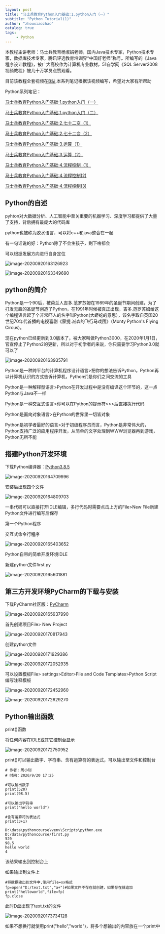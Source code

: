 ```yaml
---
layout: post
title: "马士兵教育Python入门基础:1.python入门（一）"
subtitle: "Python Tutorial(1)"
author: "zhouxiaozhao"
catalog: true
tags:
     - Python
---
```





本教程主讲老师：马士兵教育杨淑娟老师，国内Java技术专家，Python技术专家，数据库技术专家，腾讯评选教育培训界“中国好老师”称号。所编写的《Java程序设计教程》，被广大高校作为计算机专业教材，51自学网《SQL Server2008视频教程》被几十万学员点赞观看。

目前该教程全套视频在[B站](https://www.bilibili.com/video/BV1wD4y1o7AS),本系列笔记根据该视频编写，希望对大家有所帮助

Python系列笔记：

[马士兵教育Python入门基础:1.python入门（一）](https://www.zhouxiaozhao.cn/2020/09/10/python1/)

[马士兵教育Python入门基础:1.python入门（二）](https://www.zhouxiaozhao.cn/2020/09/12/python2/)

[马士兵教育Python入门基础:2.七十二变（1）](https://www.zhouxiaozhao.cn/2020/09/15/python3/)

[马士兵教育Python入门基础:2.七十二变（2）](https://www.zhouxiaozhao.cn/2020/09/24/python4/)

[马士兵教育Python入门基础:3.运算（1）](https://www.zhouxiaozhao.cn/2020/09/26/python5/)

[马士兵教育Python入门基础:3.运算（2）](https://www.zhouxiaozhao.cn/2020/10/15/python6/)

[马士兵教育Python入门基础:4.流程控制（1）](https://www.zhouxiaozhao.cn/2020/10/17/python7/)

[马士兵教育Python入门基础:4.流程控制(2)](https://www.zhouxiaozhao.cn/2020/10/20/python8/)

[马士兵教育Python入门基础:4.流程控制(3)](https://www.zhouxiaozhao.cn/2020/10/22/python9/)

## Python的自述

pyhton对大数据分析、人工智能中至关重要的机器学习、深度学习都提供了大量了支持，背后拥有最庞大的代码库

python也被称为胶水语言，可以将c++和java整合在一起

有一句话说的好：Python除了不会生孩子，剩下啥都会

可以根据发展方向进行自身定位

![image-20200920163126923](/img/posts/2020.9.10/image-20200920163126923.png)

![image-20200920163349690](/img/posts/2020.9.10/image-20200920163349690.png)

## python的简介

Python是一个90后，被荷兰人吉多.范罗苏姆在1989年的圣诞节期间创建，为了打发无趣的圣诞节创造了Python，在1991年时候被真正出现，吉多.范罗苏姆给这个编程语言起了个非常吓人的名字叫Python(大蟒蛇的意思），该名字取自英国20世纪70年代首播的电视喜剧《蒙提.派森的飞行马戏团》（Monty Python's Flying Circus)。

现在python已经更新到3.0版本了，被大家叫做Python3000，在2020年1月1日，官宣停止了Python2的更新，所以对于初学者的来说，你只需要学习Python3.0就可以了

![image-20200920163935791](/img/posts/2020.9.10/image-20200920163935791.png)

Python是一种跨平台的计算机程序设计语言>把你的想法告诉Python，Python再以计算机认识的方式告诉计算机，Python们是你们之间交流的工具

Python是一种解释型语言>Python在开发过程中是没有编译这个环节的，这一点Python与Java不一样

Python是一种交互式语言>你可以在Python的提示符>>>后直接执行代码

Python是面向对象语言>在Python的世界里一切皆对象

Python是初学者最好的语言>对于初级程序员而言，Python是非常伟大的，Python支持广泛的应用程序开发，从简单的文字处理到WWW浏览器再到游戏，Python无所不能

## 搭建Python开发环境

下载Python编译器：[Python3.8.5](https://www.python.org/downloads/release/python-385/)

![image-20200920164709996](/img/posts/2020.9.10/image-20200920164709996.png)

安装后出现四个文件

![image-20200920164809703](/img/posts/2020.9.10/image-20200920164809703.png)

一串代码可以直接打开IDLE编辑，多行代码时需要点击上方的File>New File新建Python文件进行编写后保存

第一个Python程序

交互式命令行程序

![image-20200920165403652](/img/posts/2020.9.10/image-20200920165403652.png)

Python自带的简单开发环境IDLE

新建python文件first.py

![image-20200920165601881](/img/posts/2020.9.10/image-20200920165601881.png)

## 第三方开发环境PyCharm的下载与安装

下载PyCharm社区版：[PyCharm](https://www.jetbrains.com/pycharm/download/download-thanks.html?platform=windows&code=PCC)

![image-20200920165937990](/img/posts/2020.9.10/image-20200920165937990.png)

首先创建项目File> New Project

![image-20200920170817943](/img/posts/2020.9.10/image-20200920170817943.png)

创建python文件

![image-20200920171929386](/img/posts/2020.9.10/image-20200920171929386.png)

![image-20200920172052935](/img/posts/2020.9.10/image-20200920172052935.png)

可以设置模板File> settings>Editor>File and Code Templates>Python Script编写注释模板

![image-20200920172452960](/img/posts/2020.9.10/image-20200920172452960.png)

![image-20200920172629270](/img/posts/2020.9.10/image-20200920172629270.png)

## Python输出函数

print()函数

将任何内容在IDLE或其它控制台显示

![image-20200920172750952](/img/posts/2020.9.10/image-20200920172750952.png)

print()可以输出数字、字符串、含有运算符的表达式，可以输出至文件和控制台

```
# 作者：周小钊
# 时间：2020/9/20 17:25

#可以输出数字
print(520)
print(98.5)

#可以输出字符串
print("hello world")

#含有运算符的表达式
print(3+1)

D:\data\pythoncourse\venv\Scripts\python.exe D:/data/pythoncourse/first.py
520
98.5
hello world
4

```

该结果输出到控制台上

如果输出到文件上

```
#将数据输出到文件中,使用file=xx格式
fp=open("D:/text.txt","a+")#如果文件不存在就创建，如果存在就追加
print("helloworld",file=fp)
fp.close
```

此时D盘出现了text.txt的文件

![image-20200920173734128](/img/posts/2020.9.10/image-20200920173734128.png)

如果不想换行就使用print("hello","world")，将多个想输出的内容放在一个print中

